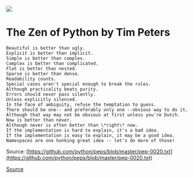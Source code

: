 ![](https://images-na.ssl-images-amazon.com/images/I/81vmJCNCm6L.jpg)

# The Zen of Python by Tim Peters

	Beautiful is better than ugly.
	Explicit is better than implicit.
	Simple is better than complex.
	Complex is better than complicated.
	Flat is better than nested.
	Sparse is better than dense.
	Readability counts.
	Special cases aren't special enough to break the rules.
	Although practicality beats purity.
	Errors should never pass silently.
	Unless explicitly silenced.
	In the face of ambiguity, refuse the temptation to guess.
	There should be one-- and preferably only one --obvious way to do it.
	Although that way may not be obvious at first unless you're Dutch.
	Now is better than never.
	Although never is often better than \*right\* now.
	If the implementation is hard to explain, it's a bad idea.
	If the implementation is easy to explain, it may be a good idea.
	Namespaces are one honking great idea -- let's do more of those!
    
Source: [https://github.com/python/peps/blob/master/pep-0020.txt](https://github.com/python/peps/blob/master/pep-0020.txt)

[Source](https://www.python.org/dev/peps/pep-0020/)
